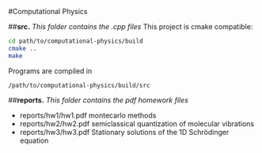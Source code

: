 #Computational Physics

##**src.** *This folder contains the .cpp files*
This project is cmake compatible:
```bash
cd path/to/computational-physics/build
cmake ..
make
```
Programs are compiled in 
```
/path/to/computational-physics/build/src
```
##**reports.** *This folder contains the pdf homework files*
- reports/hw1/hw1.pdf montecarlo methods
- reports/hw2/hw2.pdf semiclassical quantization of molecular vibrations
- reports/hw3/hw3.pdf Stationary solutions of the 1D Schrödinger equation
